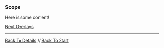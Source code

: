 ```load-basic

```

### Scope

Here is some content!

[Next Overlays](overlays.md)

---

[Back To Details](details.md) //
[Back To Start](start.md)
